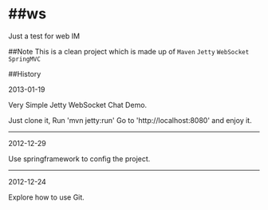 ##ws
==

Just a test for web IM

##Note
This is a clean project 
which is made up of `Maven` `Jetty` `WebSocket` `SpringMVC`


##History

2013-01-19

Very Simple Jetty WebSocket Chat Demo.

Just clone it,
Run   'mvn jetty:run'
Go to 'http://localhost:8080' and enjoy it.

------------------------------------------------
2012-12-29

Use springframework to config the project.

------------------------------------------------
2012-12-24

Explore how to use Git.



